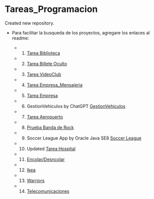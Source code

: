 # Tareas_Programacion
Created new repository.

- Para facilitar la busqueda de los proyectos, agregare los enlaces al readme:

     - 1) [Tarea Biblioteca](src/BilleteOculto/)
     - 2) [Tarea Billete Oculto](src/BilleteOculto/)
     - 3) [Tarea VideoClub](src/VideoClub/)
     - 4) [Tarea Empresa_Mensajeria](src/Empresa_Mensajeria/)
     - 5) [Tarea Empresa](src/Empresa/)
     - 6) GestionVehiculos by ChatGPT [GestionVehiculos](src/GestionVehiculos/)
     - 7) [Tarea Aeropuerto](src/Aeropuerto/)
     - 8) [Prueba Banda de Rock](src/Banda_Rock)
     - 9) Soccer League App by Oracle Java SE8 [Soccer League](src/SoccerLeague)
     - 10) Updated [Tarea Hospital](src/Hospital)
     - 11) [Encolar/Desncolar](src/Lista)
     - 12) [Ikea](src/Ikea)
     - 13) [Warriors](src/Warriors)
     - 14) [Telecomunicaciones](src/Telecomunicaciones)
